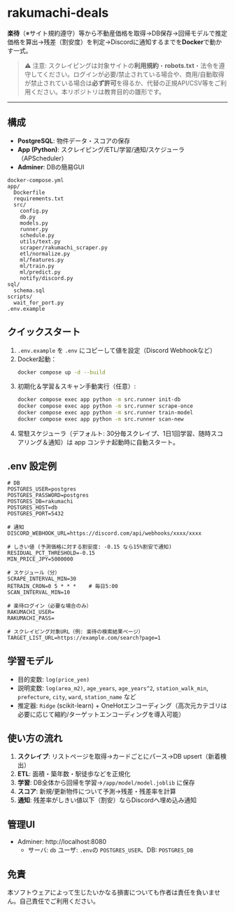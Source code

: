 # rakumachi-deals
**楽待**（※サイト規約遵守）等から不動産価格を取得→DB保存→回帰モデルで推定価格を算出→残差（割安度）を判定→Discordに通知するまでを**Docker**で動かす一式。

> ⚠️ 注意: スクレイピングは対象サイトの**利用規約**・**robots.txt**・法令を遵守してください。ログインが必要/禁止されている場合や、商用/自動取得が禁止されている場合は**必ず許可**を得るか、代替の正規API/CSV等をご利用ください。本リポジトリは教育目的の雛形です。

---

## 構成
- **PostgreSQL**: 物件データ・スコアの保存
- **App (Python)**: スクレイピング/ETL/学習/通知/スケジューラ（APScheduler）
- **Adminer**: DBの簡易GUI

```
docker-compose.yml
app/
  Dockerfile
  requirements.txt
  src/
    config.py
    db.py
    models.py
    runner.py
    schedule.py
    utils/text.py
    scraper/rakumachi_scraper.py
    etl/normalize.py
    ml/features.py
    ml/train.py
    ml/predict.py
    notify/discord.py
sql/
  schema.sql
scripts/
  wait_for_port.py
.env.example
```

## クイックスタート
1. `.env.example` を `.env` にコピーして値を設定（Discord Webhookなど）
2. Docker起動：
   ```bash
   docker compose up -d --build
   ```
3. 初期化＆学習＆スキャン手動実行（任意）:
   ```bash
   docker compose exec app python -m src.runner init-db
   docker compose exec app python -m src.runner scrape-once
   docker compose exec app python -m src.runner train-model
   docker compose exec app python -m src.runner scan-new
   ```
4. 常駐スケジューラ（デフォルト: 30分毎スクレイプ、1日1回学習、随時スコアリング＆通知）は app コンテナ起動時に自動スタート。

## .env 設定例
```
# DB
POSTGRES_USER=postgres
POSTGRES_PASSWORD=postgres
POSTGRES_DB=rakumachi
POSTGRES_HOST=db
POSTGRES_PORT=5432

# 通知
DISCORD_WEBHOOK_URL=https://discord.com/api/webhooks/xxxx/xxxx

# しきい値 (予測価格に対する割安度: -0.15 なら15%割安で通知)
RESIDUAL_PCT_THRESHOLD=-0.15
MIN_PRICE_JPY=5000000

# スケジュール（分）
SCRAPE_INTERVAL_MIN=30
RETRAIN_CRON=0 5 * * *    # 毎日5:00
SCAN_INTERVAL_MIN=10

# 楽待ログイン（必要な場合のみ）
RAKUMACHI_USER=
RAKUMACHI_PASS=

# スクレイピング対象URL（例: 楽待の検索結果ページ）
TARGET_LIST_URL=https://example.com/search?page=1
```

## 学習モデル
- 目的変数: `log(price_yen)`
- 説明変数: `log(area_m2)`, `age_years`, `age_years^2`, `station_walk_min`, `prefecture`, `city`, `ward`, `station_name` など
- 推定器: `Ridge` (scikit-learn) + OneHotエンコーディング（高次元カテゴリは必要に応じて縮約/ターゲットエンコーディングを導入可能）

## 使い方の流れ
1. **スクレイプ**: リストページを取得→カードごとにパース→DB upsert（新着検出）
2. **ETL**: 面積・築年数・駅徒歩などを正規化
3. **学習**: DB全体から回帰を学習→`/app/model/model.joblib` に保存
4. **スコア**: 新規/更新物件について予測→残差・残差率を計算
5. **通知**: 残差率がしきい値以下（割安）ならDiscordへ埋め込み通知

## 管理UI
- Adminer: http://localhost:8080  
  - サーバ: `db` ユーザ: `.env`の `POSTGRES_USER`、DB: `POSTGRES_DB`

## 免責
本ソフトウェアによって生じたいかなる損害についても作者は責任を負いません。自己責任でご利用ください。
